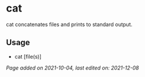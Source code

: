 # cat
cat concatenates files and prints to standard output.

## Usage
- cat [file(s)]

*Page added on 2021-10-04, last edited on: 2021-12-08*

